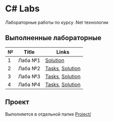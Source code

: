 # C# Labs

Лабораторные работы по курсу .Net технологии

## Выполненные лабораторные

| № | Title    | Links                                                  |
|---|----------|--------------------------------------------------------|
| 1 |  Лаба №1 | [Solution](./Lab1/README.md)                           |
| 2 |  Лаба №2 | [Tasks](./Lab2/TASKS.md), [Solution](./Lab2/README.md) |
| 3 |  Лаба №3 | [Tasks](./Lab3/TASKS.md), [Solution](./Lab3/README.md) |
| 4 |  Лаба №4 | [Tasks](./Lab3/TASKS.md), [Solution](./Lab3/README.md) |

## Проект

Выполняется в отдельной папке [Project/](./Project/)
